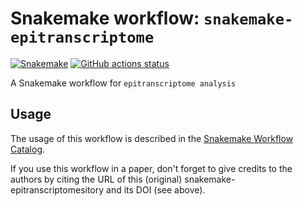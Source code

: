 # Snakemake workflow: `snakemake-epitranscriptome`

[![Snakemake](https://img.shields.io/badge/snakemake-≥6.3.0-brightgreen.svg)](https://snakemake.github.io)
[![GitHub actions status](https://github.com/loganylchen/snakemake-epitranscriptome/workflows/Tests/badge.svg?branch=main)](https://github.com/loganylchen/snakemake-epitranscriptome/actions?query=branch%3Amain+workflow%3ATests)


A Snakemake workflow for `epitranscriptome analysis`


## Usage

The usage of this workflow is described in the [Snakemake Workflow Catalog](https://snakemake.github.io/snakemake-workflow-catalog/?usage=loganylchen%2Fsnakemake-epitranscriptome).

If you use this workflow in a paper, don't forget to give credits to the authors by citing the URL of this (original) snakemake-epitranscriptomesitory and its DOI (see above).


